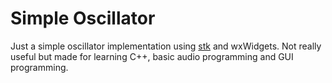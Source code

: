 # Simple Oscillator

Just a simple oscillator implementation using [stk](https://ccrma.stanford.edu/software/stk/index.html) and wxWidgets. Not really useful but made for learning C++, basic audio programming and GUI programming.